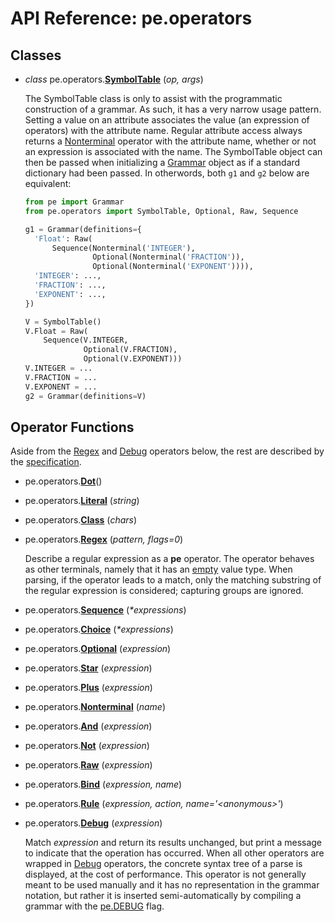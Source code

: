 
# API Reference: pe.operators

## Classes

* *class* pe.operators.**<a id="SymbolTable" href="#SymbolTable">SymbolTable</a>**
  (*op, args*)

  The SymbolTable class is only to assist with the programmatic
  construction of a grammar. As such, it has a very narrow usage
  pattern. Setting a value on an attribute associates the value (an
  expression of operators) with the attribute name. Regular attribute
  access always returns a [Nonterminal](#Nonterminal) operator with
  the attribute name, whether or not an expression is associated with
  the name. The SymbolTable object can then be passed when
  initializing a [Grammar](pe.md#Grammar) object as if a standard
  dictionary had been passed. In otherwords, both `g1` and `g2` below
  are equivalent:

  ```python
  from pe import Grammar
  from pe.operators import SymbolTable, Optional, Raw, Sequence

  g1 = Grammar(definitions={
    'Float': Raw(
        Sequence(Nonterminal('INTEGER'),
                 Optional(Nonterminal('FRACTION')),
                 Optional(Nonterminal('EXPONENT')))),
    'INTEGER': ...,
    'FRACTION': ...,
    'EXPONENT': ...,
  })

  V = SymbolTable()
  V.Float = Raw(
      Sequence(V.INTEGER,
               Optional(V.FRACTION),
               Optional(V.EXPONENT)))
  V.INTEGER = ...
  V.FRACTION = ...
  V.EXPONENT = ...
  g2 = Grammar(definitions=V)
  ```

## Operator Functions

Aside from the [Regex](#Regex) and [Debug](#Debug) operators below,
the rest are described by the [specification](../specification.md).


* pe.operators.**<a id="Dot" href="#Dot">Dot</a>**()

* pe.operators.**<a id="Literal" href="#Literal">Literal</a>**
  (*string*)

* pe.operators.**<a id="Class" href="#Class">Class</a>**
  (*chars*)

* pe.operators.**<a id="Regex" href="#Regex">Regex</a>**
  (*pattern, flags=0*)

  Describe a regular expression as a **pe** operator. The operator
  behaves as other terminals, namely that it has an
  [empty](../specification.md#empty) value type. When parsing, if the
  operator leads to a match, only the matching substring of the
  regular expression is considered; capturing groups are ignored.

* pe.operators.**<a id="Sequence" href="#Sequence">Sequence</a>**
  (*\*expressions*)

* pe.operators.**<a id="Choice" href="#Choice">Choice</a>**
  (*\*expressions*)

* pe.operators.**<a id="Optional" href="#Optional">Optional</a>**
  (*expression*)

* pe.operators.**<a id="Star" href="#Star">Star</a>**
  (*expression*)

* pe.operators.**<a id="Plus" href="#Plus">Plus</a>**
  (*expression*)

* pe.operators.**<a id="Nonterminal" href="#Nonterminal">Nonterminal</a>**
  (*name*)

* pe.operators.**<a id="And" href="#And">And</a>**
  (*expression*)

* pe.operators.**<a id="Not" href="#Not">Not</a>**
  (*expression*)

* pe.operators.**<a id="Raw" href="#Raw">Raw</a>**
  (*expression*)

* pe.operators.**<a id="Bind" href="#Bind">Bind</a>**
  (*expression, name*)

* pe.operators.**<a id="Rule" href="#Rule">Rule</a>**
  (*expression, action, name='\<anonymous\>'*)

* pe.operators.**<a id="Debug" href="#Debug">Debug</a>**
  (*expression*)

  Match *expression* and return its results unchanged, but print a
  message to indicate that the operation has occurred. When all other
  operators are wrapped in [Debug](#Debug) operators, the concrete
  syntax tree of a parse is displayed, at the cost of
  performance. This operator is not generally meant to be used
  manually and it has no representation in the grammar notation, but
  rather it is inserted semi-automatically by compiling a grammar with
  the [pe.DEBUG](pe.md#DEBUG) flag.
